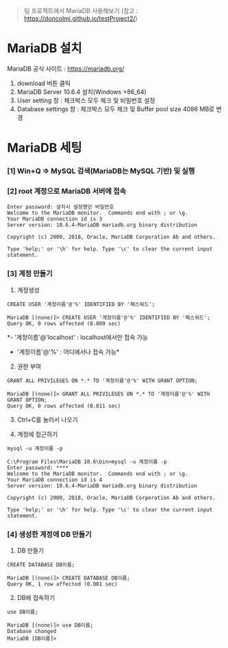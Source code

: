 > 팀 프로젝트에서 MariaDB 사용해보기 (참고 : https://doncolmi.github.io/testProject2/)



# MariaDB 설치

MariaDB 공식 사이트 : https://mariadb.org/

  1. download 버튼 클릭
  2. MariaDB Server 10.6.4 설치(Windows ×86_64)
  3. User setting 창 : 체크박스 모두 체크 및 비밀번호 설정
  4. Database settings 창 : 체크박스 모두 체크 및 Buffer pool size 4086 MB로 변경

# MariaDB 세팅

### [1] Win+Q => MySQL 검색(MariaDB는 MySQL 기반) 및 실행

### [2] root 계정으로 MariaDB 서버에 접속

```
Enter password: 설치시 설정했던 비밀번호
Welcome to the MariaDB monitor.  Commands end with ; or \g.
Your MariaDB connection id is 3
Server version: 10.6.4-MariaDB mariadb.org binary distribution

Copyright (c) 2000, 2018, Oracle, MariaDB Corporation Ab and others.

Type 'help;' or '\h' for help. Type '\c' to clear the current input statement.
```

### [3] 계정 만들기

1. 계정생성

```
CREATE USER '계정이름'@'%' IDENTIFIED BY '패스워드';
```

```
MariaDB [(none)]> CREATE USER '계정이름'@'%' IDENTIFIED BY '패스워드';
Query OK, 0 rows affected (0.009 sec)
```
*- '계정이름'@'localhost' : localhost에서만 접속 가능 <br>
- '계정이름'@'%' : 어디에서나 접속 가능*

2. 권한 부여

```
GRANT ALL PRIVILEGES ON *.* TO '계정이름'@'%' WITH GRANT OPTION;
```

```
MariaDB [(none)]> GRANT ALL PRIVILEGES ON *.* TO '계정이름'@'%' WITH GRANT OPTION;
Query OK, 0 rows affected (0.011 sec)
```

3. Ctrl+C를 눌러서 나오기

4. 계정에 접근하기

```
mysql -u 계정이름 -p
```

```
C:\Program Files\MariaDB 10.6\bin>mysql -u 계정이름 -p
Enter password: ****
Welcome to the MariaDB monitor.  Commands end with ; or \g.
Your MariaDB connection id is 4
Server version: 10.6.4-MariaDB mariadb.org binary distribution

Copyright (c) 2000, 2018, Oracle, MariaDB Corporation Ab and others.

Type 'help;' or '\h' for help. Type '\c' to clear the current input statement.
```

### [4] 생성한 계정에 DB 만들기

1. DB 만들기

```
CREATE DATABASE DB이름;
```

```
MariaDB [(none)]> CREATE DATABASE DB이름;
Query OK, 1 row affected (0.001 sec)
```

2. DB에 접속하기

```
use DB이름;
```

```
MariaDB [(none)]> use DB이름;
Database changed
MariaDB [DB이름]>
```

